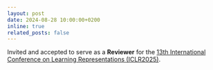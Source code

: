 ```yaml
---
layout: post
date: 2024-08-28 10:00:00+0200
inline: true
related_posts: false
---
```


Invited and accepted to serve as a **Reviewer** for the [13th International Conference on Learning Representations (ICLR2025)](https://iclr.cc/Conferences/2025).